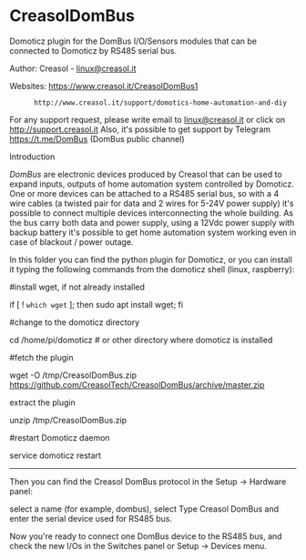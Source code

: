 # CreasolDomBus
Domoticz plugin for the DomBus I/O/Sensors modules that can be connected to Domoticz by RS485 serial bus.

Author: Creasol - linux@creasol.it 

Websites: https://www.creasol.it/CreasolDomBus1

          http://www.creasol.it/support/domotics-home-automation-and-diy

For any support request, please write email to linux@creasol.it or click on http://support.creasol.it
Also, it's possible to get support by Telegram https://t.me/DomBus  (DomBus public channel)


Introduction

*DomBus* are electronic devices produced by Creasol that can be used to expand inputs, outputs of home automation system controlled by Domoticz. 
One or more devices can be attached to a RS485 serial bus, so with a 4 wire cables (a twisted pair for data and 2 wires for 5-24V power supply) it's possible to connect multiple devices interconnecting the whole building.
As the bus carry both data and power supply, using a 12Vdc power supply with backup battery it's possible to get home automation system working even in case of blackout / power outage.

In this folder you can find the python plugin for Domoticz, or you can install it typing the following commands from the domoticz shell (linux, raspberry):

#install wget, if not already installed

if [ ! `which wget` ]; then sudo apt install wget; fi

#change to the domoticz directory

cd /home/pi/domoticz # or other directory where domoticz is installed

#fetch the plugin

wget -O /tmp/CreasolDomBus.zip https://github.com/CreasolTech/CreasolDomBus/archive/master.zip

extract the plugin

unzip /tmp/CreasolDomBus.zip

#restart Domoticz daemon

service domoticz restart

---------

Then you can find the Creasol DomBus protocol in the Setup -> Hardware panel:

select a name (for example, dombus), select Type Creasol DomBus and enter the serial device used for RS485 bus.

Now you're ready to connect one DomBus device to the RS485 bus, and check the new I/Os in the Switches panel or Setup -> Devices menu.



